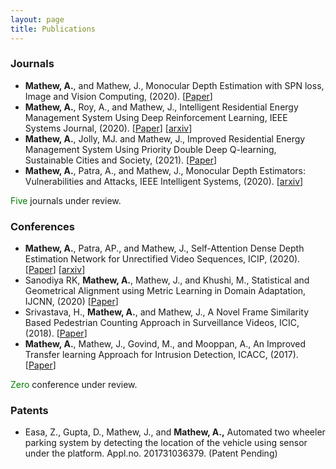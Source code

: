 ```yaml
---
layout: page
title: Publications
---
```


### Journals

* **Mathew, A.**, and Mathew, J., Monocular Depth Estimation with SPN loss, Image and Vision Computing, (2020). [[Paper](https://doi.org/10.1016/j.imavis.2020.103934)]
* **Mathew, A.**, Roy, A., and Mathew, J., Intelligent Residential Energy Management System Using Deep Reinforcement Learning, IEEE Systems Journal, (2020). [[Paper](https://doi.org/10.1109/JSYST.2020.2996547)] [[arxiv](https://arxiv.org/abs/2005.14259)]
* **Mathew, A.**, Jolly, MJ. and Mathew, J., Improved Residential Energy Management System Using Priority Double Deep Q-learning, Sustainable Cities and Society, (2021). [[Paper](https://doi.org/10.1016/j.scs.2021.102812)]
* **Mathew, A.**, Patra, A., and Mathew, J., Monocular Depth Estimators: Vulnerabilities and Attacks, IEEE Intelligent Systems, (2020). [[arxiv](https://arxiv.org/abs/2005.14302)]

<span style="color:green">Five</span> journals under review.

### Conferences

* **Mathew, A.**, Patra, AP., and Mathew, J., Self-Attention Dense Depth Estimation Network for Unrectified Video Sequences, ICIP, (2020). [[Paper](https://doi.org/10.1109/ICIP40778.2020.9190764)] [[arxiv](https://arxiv.org/abs/2005.14313)]
* Sanodiya RK, **Mathew, A.**, Mathew, J., and Khushi, M., Statistical and Geometrical Alignment using Metric Learning in Domain Adaptation, IJCNN, (2020) [[Paper](https://doi.org/10.1109/IJCNN48605.2020.9206877)] 
* Srivastava, H., **Mathew, A.**, and Mathew, J., A Novel Frame Similarity Based Pedestrian Counting Approach in Surveillance Videos, ICIC, (2018). [[Paper](https://doi.org/10.1109/INDICON45594.2018.8987189)] 
* **Mathew, A.**, Mathew, J., Govind, M., and Mooppan, A., An Improved Transfer learning Approach for Intrusion Detection, ICACC, (2017). [[Paper](https://doi.org/10.1016/j.procs.2017.09.132)] 

<span style="color:green">Zero</span> conference under review.

### Patents

* Easa, Z., Gupta, D., Mathew, J., and **Mathew, A.,** Automated two wheeler parking system by detecting the location of the vehicle using sensor under the platform. Appl.no. 201731036379. (Patent Pending)
